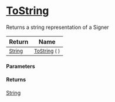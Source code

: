 # [ToString](./Signer-100663454.md)

Returns a string representation of a Signer

| Return | Name | 
| --- | --- | 
| <sub>[String](https://docs.microsoft.com/en-us/dotnet/api/System.String)</sub>| <sub>[ToString](./Signer-100663454.md) (  )</sub>| <br>


#### Parameters

#### Returns
[String](https://docs.microsoft.com/en-us/dotnet/api/System.String)